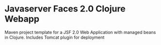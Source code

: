 Javaserver Faces 2.0 Clojure Webapp
========================

Maven project template for a JSF 2.0 Web Application with managed
beans in Clojure. Includes Tomcat plugin for deployment

